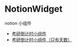 # NotionWidget
notion 小组件

- [考研倒计时小组件](https://professordeng.com/NotionWidget/countdown)
- [考研倒计时小组件（只有天数）](https://professordeng.com/NotionWidget/countdownDays)
